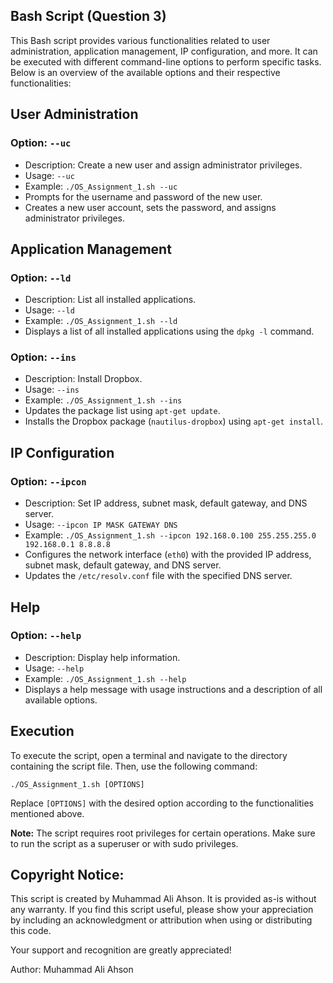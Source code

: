 


##  Bash Script (Question 3)

This Bash script provides various functionalities related to user administration, application management, IP configuration, and more. It can be executed with different command-line options to perform specific tasks. Below is an overview of the available options and their respective functionalities:

## User Administration

### Option: `--uc`
- Description: Create a new user and assign administrator privileges.
- Usage: `--uc`
- Example: `./OS_Assignment_1.sh --uc`
- Prompts for the username and password of the new user.
- Creates a new user account, sets the password, and assigns administrator privileges.

## Application Management

### Option: `--ld`
- Description: List all installed applications.
- Usage: `--ld`
- Example: `./OS_Assignment_1.sh --ld`
- Displays a list of all installed applications using the `dpkg -l` command.

### Option: `--ins`
- Description: Install Dropbox.
- Usage: `--ins`
- Example: `./OS_Assignment_1.sh --ins`
- Updates the package list using `apt-get update`.
- Installs the Dropbox package (`nautilus-dropbox`) using `apt-get install`.

## IP Configuration

### Option: `--ipcon`
- Description: Set IP address, subnet mask, default gateway, and DNS server.
- Usage: `--ipcon IP MASK GATEWAY DNS`
- Example: `./OS_Assignment_1.sh --ipcon 192.168.0.100 255.255.255.0 192.168.0.1 8.8.8.8`
- Configures the network interface (`eth0`) with the provided IP address, subnet mask, default gateway, and DNS server.
- Updates the `/etc/resolv.conf` file with the specified DNS server.

## Help

### Option: `--help`
- Description: Display help information.
- Usage: `--help`
- Example: `./OS_Assignment_1.sh --help`
- Displays a help message with usage instructions and a description of all available options.

## Execution

To execute the script, open a terminal and navigate to the directory containing the script file. Then, use the following command:

```
./OS_Assignment_1.sh [OPTIONS]
```

Replace `[OPTIONS]` with the desired option according to the functionalities mentioned above.

**Note:** The script requires root privileges for certain operations. Make sure to run the script as a superuser or with sudo privileges.


## Copyright Notice:

This script is created by Muhammad Ali Ahson. It is provided as-is without any warranty. If you find this script useful, please show your appreciation by including an acknowledgment or attribution when using or distributing this code.

Your support and recognition are greatly appreciated!

Author: Muhammad Ali Ahson





